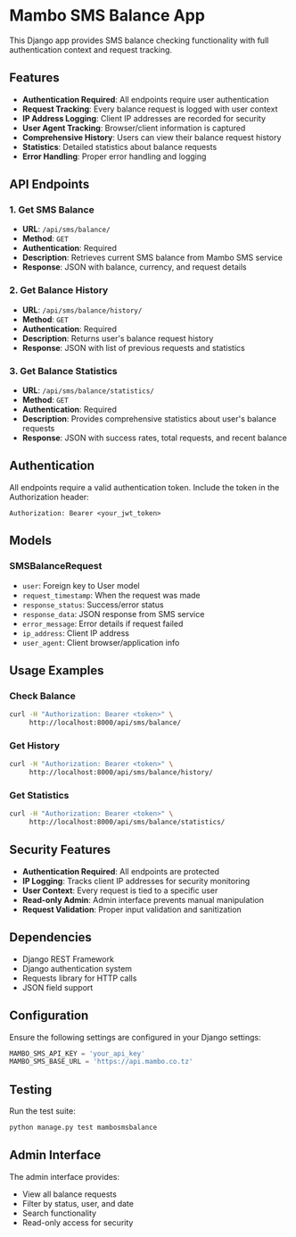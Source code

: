 # Mambo SMS Balance App

This Django app provides SMS balance checking functionality with full authentication context and request tracking.

## Features

- **Authentication Required**: All endpoints require user authentication
- **Request Tracking**: Every balance request is logged with user context
- **IP Address Logging**: Client IP addresses are recorded for security
- **User Agent Tracking**: Browser/client information is captured
- **Comprehensive History**: Users can view their balance request history
- **Statistics**: Detailed statistics about balance requests
- **Error Handling**: Proper error handling and logging

## API Endpoints

### 1. Get SMS Balance
- **URL**: `/api/sms/balance/`
- **Method**: `GET`
- **Authentication**: Required
- **Description**: Retrieves current SMS balance from Mambo SMS service
- **Response**: JSON with balance, currency, and request details

### 2. Get Balance History
- **URL**: `/api/sms/balance/history/`
- **Method**: `GET`
- **Authentication**: Required
- **Description**: Returns user's balance request history
- **Response**: JSON with list of previous requests and statistics

### 3. Get Balance Statistics
- **URL**: `/api/sms/balance/statistics/`
- **Method**: `GET`
- **Authentication**: Required
- **Description**: Provides comprehensive statistics about user's balance requests
- **Response**: JSON with success rates, total requests, and recent balance

## Authentication

All endpoints require a valid authentication token. Include the token in the Authorization header:

```
Authorization: Bearer <your_jwt_token>
```

## Models

### SMSBalanceRequest
- `user`: Foreign key to User model
- `request_timestamp`: When the request was made
- `response_status`: Success/error status
- `response_data`: JSON response from SMS service
- `error_message`: Error details if request failed
- `ip_address`: Client IP address
- `user_agent`: Client browser/application info

## Usage Examples

### Check Balance
```bash
curl -H "Authorization: Bearer <token>" \
     http://localhost:8000/api/sms/balance/
```

### Get History
```bash
curl -H "Authorization: Bearer <token>" \
     http://localhost:8000/api/sms/balance/history/
```

### Get Statistics
```bash
curl -H "Authorization: Bearer <token>" \
     http://localhost:8000/api/sms/balance/statistics/
```

## Security Features

- **Authentication Required**: All endpoints are protected
- **IP Logging**: Tracks client IP addresses for security monitoring
- **User Context**: Every request is tied to a specific user
- **Read-only Admin**: Admin interface prevents manual manipulation
- **Request Validation**: Proper input validation and sanitization

## Dependencies

- Django REST Framework
- Django authentication system
- Requests library for HTTP calls
- JSON field support

## Configuration

Ensure the following settings are configured in your Django settings:

```python
MAMBO_SMS_API_KEY = 'your_api_key'
MAMBO_SMS_BASE_URL = 'https://api.mambo.co.tz'
```

## Testing

Run the test suite:

```bash
python manage.py test mambosmsbalance
```

## Admin Interface

The admin interface provides:
- View all balance requests
- Filter by status, user, and date
- Search functionality
- Read-only access for security
